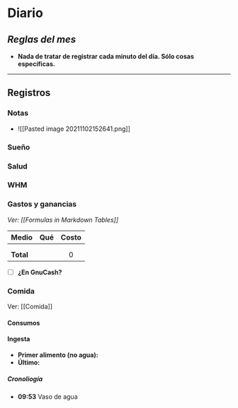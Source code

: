 # Diario
## *Reglas del mes*
- **Nada de tratar de registrar cada minuto del día. Sólo cosas específicas.**

---
## Registros
### Notas
- ![[Pasted image 20211102152641.png]]


### Sueño


### Salud


### WHM

### Gastos y ganancias
*Ver: [[Formulas in Markdown Tables]]*

| Medio     | Qué | Costo |
| --------- |:--- |:-----:|
|           |     |       |
|           |     |       |
| **Total** |     |   0   |
<!-- TBLFM: @>$3=sum(@I..@-1) -->

- [ ] **¿En GnuCash?**


### Comida
Ver: [[Comida]]
#### Consumos


#### Ingesta
- **Primer alimento (no agua):**
- **Último:**


##### Cronoliogía
- **09:53** Vaso de agua